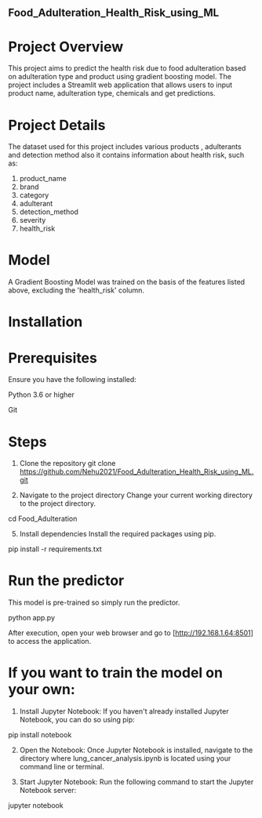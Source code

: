 ## Food_Adulteration_Health_Risk_using_ML
# Project Overview
This project aims to predict the health risk due to food adulteration based on adulteration type and product using gradient boosting model. The project includes a Streamlit web application that allows users to input product name, adulteration type, chemicals and get predictions.
# Project Details
The dataset used for this project includes various products , adulterants and detection method also it contains information about health risk, such as:
1. product_name
2. brand
3. category
4. adulterant
5. detection_method
6. severity
7. health_risk

# Model
A Gradient Boosting Model was trained on the basis of the features listed above, excluding the 'health_risk' column.  

# Installation
# Prerequisites
Ensure you have the following installed:

Python 3.6 or higher

Git
# Steps
1. Clone the repository
git clone https://github.com/Nehu2021/Food_Adulteration_Health_Risk_using_ML.git

3. Navigate to the project directory
Change your current working directory to the project directory.

cd Food_Adulteration

5. Install dependencies
Install the required packages using pip.

pip install -r requirements.txt

# Run the predictor

This model is pre-trained so simply run the predictor.

   python app.py
   
After execution, open your web browser and go to [http://192.168.1.64:8501] to access the application.

# If you want to train the model on your own:

1. Install Jupyter Notebook: If you haven't already installed Jupyter Notebook, you can do so using pip:

pip install notebook

2. Open the Notebook: Once Jupyter Notebook is installed, navigate to the directory where lung_cancer_analysis.ipynb is located using your command line or terminal.

3. Start Jupyter Notebook: Run the following command to start the Jupyter Notebook server:

jupyter notebook
